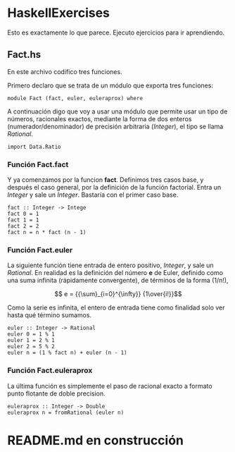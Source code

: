 # HaskellExercises

Esto es exactamente lo que parece. Ejecuto ejercicios 
para ir aprendiendo.

## Fact.hs

En este archivo codifico tres funciones.

Primero declaro que se trata de un módulo que exporta
tres funciones:
    
	
	module Fact (fact, euler, euleraprox) where

A continuación digo que voy a usar una módulo que 
permite usar un tipo de números, racionales exactos,
mediante la forma de dos enteros (numerador/denominador)
de precisión arbitraria (*Integer*), el tipo se llama
*Rational*.

    import Data.Ratio

### Función **Fact.fact**
	
Y ya comenzamos por la funcion **fact**. Definimos 
tres casos base, y después el caso general, por la 
definición de la función factorial. Entra un *Integer*
y sale un *Integer*. Bastaría con el primer caso base.

    fact :: Integer -> Intege
    fact 0 = 1
    fact 1 = 1
    fact 2 = 2
    fact n = n * fact (n - 1)


### Función **Fact.euler**
	
La siguiente función tiene entrada de entero positivo,
*Integer*, y sale un *Rational*. En realidad es la 
definición del número **e** de Euler, definido como 
una suma infinita (rápidamente convergente), de 
términos de la forma \(1/n!\), 


```math
    e = {{\sum}_{i=0}^{\infty}} {1\over{i!}}
```


Como la serie es infinita, el entero de entrada tiene 
como finalidad solo ver hasta qué término sumamos.

    euler :: Integer -> Rational
    euler 0 = 1 % 1
    euler 1 = 2 % 1
    euler 2 = 5 % 2
    euler n = (1 % fact n) + euler (n - 1)

### Función **Fact.euleraprox**
	
La última función es simplemente el paso de 
racional exacto a formato punto flotante de 
doble precision.

    euleraprox :: Integer -> Double
    euleraprox n = fromRational (euler n)
	
# README.md en construcción
